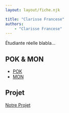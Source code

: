 ```yaml
---
layout: layout/fiche.njk

title: "Clarisse Francese"
authors:
    - "Clarisse Francese"
---
```


Étudiante réelle blabla...

## POK & MON

- [POK](./pok)
- [MON](./mon)

## Projet

[Notre Projet](../../../projets/20XX-20YY/notre-projet)
